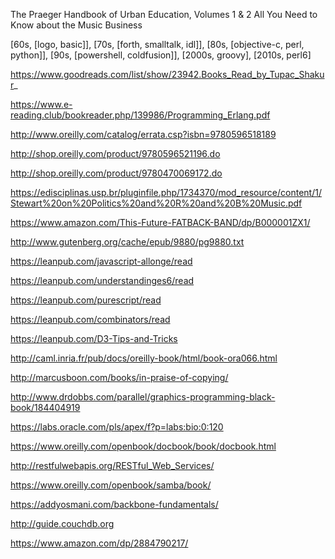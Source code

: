 The Praeger Handbook of Urban Education, Volumes 1 & 2
All You Need to Know about the Music Business

[60s, [logo, basic]], [70s, [forth, smalltalk, idl]], [80s, [objective-c, perl, python]], [90s, [powershell, coldfusion]], [2000s, groovy], [2010s, perl6]

https://www.goodreads.com/list/show/23942.Books_Read_by_Tupac_Shakur_

https://www.e-reading.club/bookreader.php/139986/Programming_Erlang.pdf

http://www.oreilly.com/catalog/errata.csp?isbn=9780596518189

http://shop.oreilly.com/product/9780596521196.do

http://shop.oreilly.com/product/9780470069172.do

https://edisciplinas.usp.br/pluginfile.php/1734370/mod_resource/content/1/Stewart%20on%20Politics%20and%20R%20and%20B%20Music.pdf

https://www.amazon.com/This-Future-FATBACK-BAND/dp/B000001ZX1/

http://www.gutenberg.org/cache/epub/9880/pg9880.txt

https://leanpub.com/javascript-allonge/read

https://leanpub.com/understandinges6/read

https://leanpub.com/purescript/read

https://leanpub.com/combinators/read

https://leanpub.com/D3-Tips-and-Tricks

http://caml.inria.fr/pub/docs/oreilly-book/html/book-ora066.html

http://marcusboon.com/books/in-praise-of-copying/

http://www.drdobbs.com/parallel/graphics-programming-black-book/184404919

https://labs.oracle.com/pls/apex/f?p=labs:bio:0:120

https://www.oreilly.com/openbook/docbook/book/docbook.html

http://restfulwebapis.org/RESTful_Web_Services/

https://www.oreilly.com/openbook/samba/book/

https://addyosmani.com/backbone-fundamentals/

http://guide.couchdb.org

https://www.amazon.com/dp/2884790217/